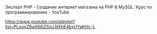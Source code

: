 Эксперт PHP - Создание интернет магазина на PHP & MySQL. Курс по программированию - YouTube

https://www.youtube.com/playlist?list=PLoonZ8wII66iZSicLNXhE4bxUYaKhIc-L


